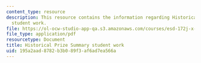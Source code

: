 ```yaml
---
content_type: resource
description: This resource contains the information regarding Historical Prize Summary
  student work.
file: https://ol-ocw-studio-app-qa.s3.amazonaws.com/courses/esd-172j-x-prize-workshop-grand-challenges-in-energy-fall-2009/195a2aad8782b3b089f3af6ad7ea566a_MITESD_172JF09_assn2_sol.pdf
file_type: application/pdf
resourcetype: Document
title: Historical Prize Summary student work
uid: 195a2aad-8782-b3b0-89f3-af6ad7ea566a
---
```

